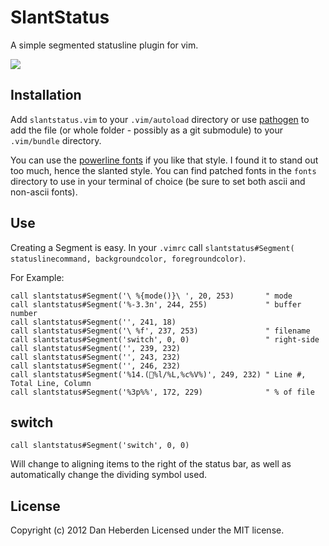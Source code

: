 # SlantStatus

A simple segmented statusline plugin for vim. 

![](http://danheberden.com/share/1ee70cb.png)

## Installation

Add `slantstatus.vim` to your `.vim/autoload` directory or use [pathogen](https://github.com/tpope/vim-pathogen)
to add the file (or whole folder - possibly as a git submodule) to your `.vim/bundle` directory.

You can use the [powerline fonts](https://github.com/Lokaltog/powerline-fonts) if you like that style.
I found it to stand out too much, hence the slanted style. You can find patched fonts in the `fonts`
directory to use in your terminal of choice (be sure to set both ascii and non-ascii fonts).

## Use

Creating a Segment is easy. In your `.vimrc` call `slantstatus#Segment( statuslinecommand, backgroundcolor, foregroundcolor)`.

For Example:

```
call slantstatus#Segment('\ %{mode()}\ ', 20, 253)       " mode
call slantstatus#Segment('%-3.3n', 244, 255)             " buffer number
call slantstatus#Segment('', 241, 18)
call slantstatus#Segment('\ %f', 237, 253)               " filename
call slantstatus#Segment('switch', 0, 0)                 " right-side
call slantstatus#Segment('', 239, 232)
call slantstatus#Segment('', 243, 232)
call slantstatus#Segment('', 246, 232)
call slantstatus#Segment('%14.(%l/%L,%c%V%)', 249, 232) " Line #, Total Line, Column
call slantstatus#Segment('%3p%%', 172, 229)              " % of file
```

## switch

```
call slantstatus#Segment('switch', 0, 0)
```

Will change to aligning items to the right of the status bar, as well as 
automatically change the dividing symbol used.

## License
Copyright (c) 2012 Dan Heberden Licensed under the MIT license.

